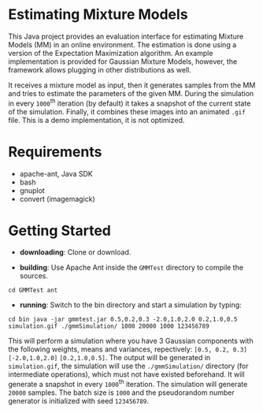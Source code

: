 Estimating Mixture Models
=========================

This Java project provides an evaluation interface for estimating Mixture Models (MM) in an online environment.
The estimation is done using a version of the Expectation Maximization algorithm. An example implementation is provided for Gaussian Mixture Models, however, the
framework allows plugging in other distributions as well.

It receives a mixture model as input, then it generates samples from the MM
and tries to estimate the parameters of the given MM. During the
simulation in every ``1000``<sup>th</sup> iteration (by default) it takes a snapshot of the current state of the simulation.
Finally, it combines these images into an animated ``.gif`` file. This is a demo implementation, it is not optimized.

Requirements
============
* apache-ant, Java SDK
* bash
* gnuplot
* convert (imagemagick)

Getting Started
===============

* __downloading__: Clone or download.

* __building__: Use Apache Ant inside the ``GMMTest`` directory to compile the sources.

``
cd GMMTest
ant
``

* __running__: Switch to the bin directory and start a simulation by typing:

``
cd bin
java -jar gmmtest.jar 0.5,0.2,0.3 -2.0,1.0,2.0 0.2,1.0,0.5 simulation.gif ./gmmSimulation/ 1000 20000 1000 123456789
``

This will perform a simulation where you have 3 Gaussian components with
the following weights, means and variances, repectively: ``[0.5, 0.2, 0.3]``
``[-2.0,1.0,2.0]`` ``[0.2,1.0,0.5]``. The output will be
generated in ``simulation.gif``, the simulation will use the
``./gmmSimulation/`` directory (for intermediate operations), which must not have existed
beforehand. It will generate a snapshot in every ``1000``<sup>th</sup> iteration. The
simulation will generate ``20000`` samples. The batch size is ``1000`` and the
pseudorandom number generator is initialized with seed ``123456789``.
